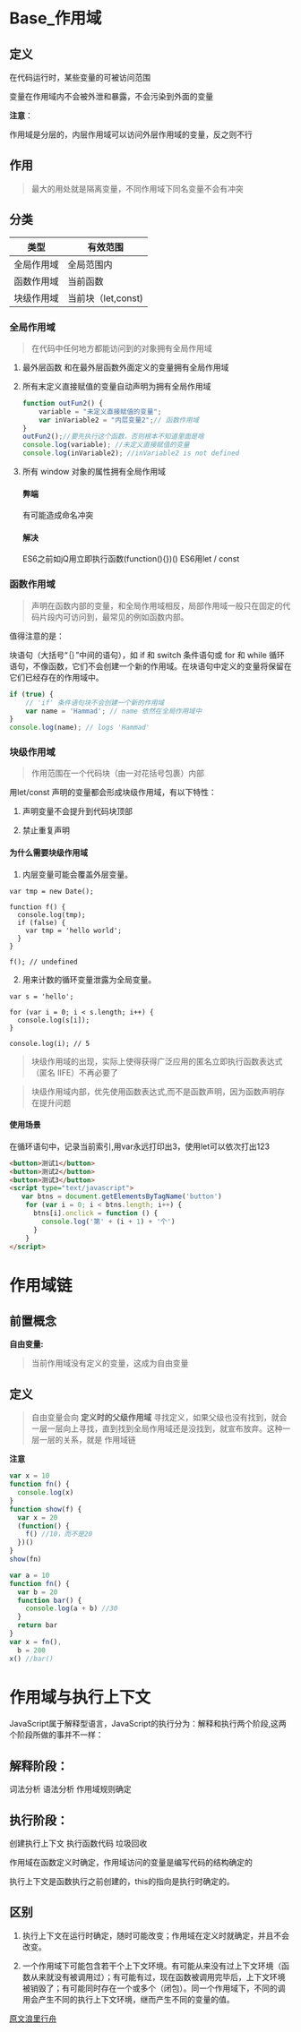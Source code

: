 # Base_作用域 #

## 定义

在代码运行时，某些变量的可被访问范围

变量在作用域内不会被外泄和暴露，不会污染到外面的变量

**注意**：

作用域是分层的，内层作用域可以访问外层作用域的变量，反之则不行

## 作用

> 最大的用处就是隔离变量，不同作用域下同名变量不会有冲突

## 分类

| 类型       | 有效范围           |
| ---------- | ------------------ |
| 全局作用域 | 全局范围内         |
| 函数作用域 | 当前函数           |
| 块级作用域 | 当前块（let,const) |

### 全局作用域

> 在代码中任何地方都能访问到的对象拥有全局作用域

1. 最外层函数 和在最外层函数外面定义的变量拥有全局作用域

2. 所有末定义直接赋值的变量自动声明为拥有全局作用域

   ```javascript
   function outFun2() {
       variable = "未定义直接赋值的变量";
       var inVariable2 = "内层变量2";// 函数作用域
   }
   outFun2();//要先执行这个函数，否则根本不知道里面是啥
   console.log(variable); //未定义直接赋值的变量
   console.log(inVariable2); //inVariable2 is not defined
   ```

   

3. 所有 window 对象的属性拥有全局作用域

   #### 弊端

   有可能造成命名冲突

   #### 解决

   ES6之前如jQ用立即执行函数(function(){})()
   ES6用let / const

### 函数作用域

> 声明在函数内部的变量，和全局作用域相反，局部作用域一般只在固定的代码片段内可访问到，最常见的例如函数内部。

值得注意的是：

块语句（大括号“｛｝”中间的语句），如 if 和 switch 条件语句或 for 和 while 循环语句，不像函数，它们不会创建一个新的作用域。在块语句中定义的变量将保留在它们已经存在的作用域中。

```js
if (true) {
    // 'if' 条件语句块不会创建一个新的作用域
    var name = 'Hammad'; // name 依然在全局作用域中
}
console.log(name); // logs 'Hammad'
```



### 块级作用域

> 作用范围在一个代码块（由一对花括号包裹）内部

用let/const 声明的变量都会形成块级作用域，有以下特性：

1. 声明变量不会提升到代码块顶部

2. 禁止重复声明
  #### 为什么需要块级作用域
1. 内层变量可能会覆盖外层变量。
```
var tmp = new Date();

function f() {
  console.log(tmp);
  if (false) {
    var tmp = 'hello world';
  }
}

f(); // undefined
```
2. 用来计数的循环变量泄露为全局变量。
```
var s = 'hello';

for (var i = 0; i < s.length; i++) {
  console.log(s[i]);
}

console.log(i); // 5
```
>块级作用域的出现，实际上使得获得广泛应用的匿名立即执行函数表达式（匿名 IIFE）不再必要了

>块级作用域内部，优先使用函数表达式,而不是函数声明，因为函数声明存在提升问题
   #### 使用场景

   在循环语句中，记录当前索引,用var永远打印出3，使用let可以依次打出123

   ```html
   <button>测试1</button>
   <button>测试2</button>
   <button>测试3</button>
   <script type="text/javascript">
      var btns = document.getElementsByTagName('button')
       for (var i = 0; i < btns.length; i++) {
         btns[i].onclick = function () {
           console.log('第' + (i + 1) + '个')
         }
       }
   </script>
   ```



# 作用域链

## 前置概念

**自由变量:**

> 当前作用域没有定义的变量，这成为自由变量

## 定义

> 自由变量会向 **定义时的父级作用域** 寻找定义，如果父级也没有找到，就会一层一层向上寻找，直到找到全局作用域还是没找到，就宣布放弃。这种一层一层的关系，就是 作用域链

**注意**

```js
var x = 10
function fn() {
  console.log(x)
}
function show(f) {
  var x = 20
  (function() {
    f() //10，而不是20
  })()
}
show(fn)
```

```js
var a = 10
function fn() {
  var b = 20
  function bar() {
    console.log(a + b) //30
  }
  return bar
}
var x = fn(),
  b = 200
x() //bar()
```



# 作用域与执行上下文

JavaScript属于解释型语言，JavaScript的执行分为：解释和执行两个阶段,这两个阶段所做的事并不一样：

## 解释阶段：

词法分析
语法分析
作用域规则确定

## 执行阶段：

创建执行上下文
执行函数代码
垃圾回收

作用域在函数定义时确定，作用域访问的变量是编写代码的结构确定的

执行上下文是函数执行之前创建的，this的指向是执行时确定的。

## 区别

1. 执行上下文在运行时确定，随时可能改变；作用域在定义时就确定，并且不会改变。

2. 一个作用域下可能包含若干个上下文环境。有可能从来没有过上下文环境（函数从来就没有被调用过）；有可能有过，现在函数被调用完毕后，上下文环境被销毁了；有可能同时存在一个或多个（闭包）。同一个作用域下，不同的调用会产生不同的执行上下文环境，继而产生不同的变量的值。

[原文浪里行舟](https://segmentfault.com/a/1190000018513150)






